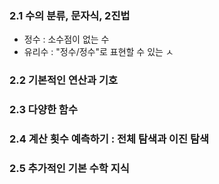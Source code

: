 ### 2.1 수의 분류,  문자식,  2진법

- 정수 : 소수점이 없는 수
- 유리수 : "정수/정수"로 표현할 수 있는 ㅅ
### 2.2 기본적인 연산과 기호

### 2.3 다양한 함수

### 2.4 계산 횟수 예측하기 : 전체 탐색과 이진 탐색

### 2.5 추가적인 기본 수학 지식
